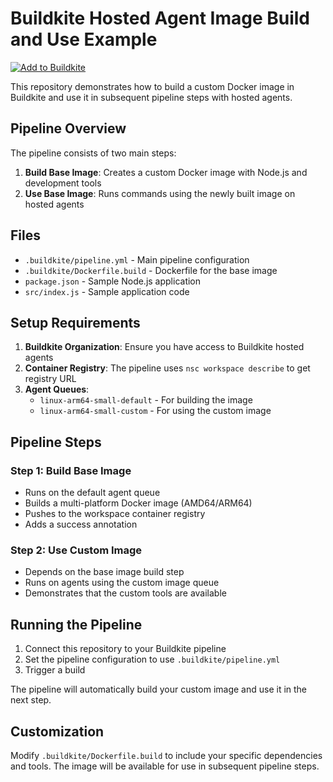 # Buildkite Hosted Agent Image Build and Use Example

[![Add to Buildkite](https://buildkite.com/button.svg)](https://buildkite.com/new)

This repository demonstrates how to build a custom Docker image in Buildkite and use it in subsequent pipeline steps with hosted agents.

## Pipeline Overview

The pipeline consists of two main steps:

1. **Build Base Image**: Creates a custom Docker image with Node.js and development tools
2. **Use Base Image**: Runs commands using the newly built image on hosted agents

## Files

- `.buildkite/pipeline.yml` - Main pipeline configuration
- `.buildkite/Dockerfile.build` - Dockerfile for the base image
- `package.json` - Sample Node.js application
- `src/index.js` - Sample application code

## Setup Requirements

1. **Buildkite Organization**: Ensure you have access to Buildkite hosted agents
2. **Container Registry**: The pipeline uses `nsc workspace describe` to get registry URL
3. **Agent Queues**: 
   - `linux-arm64-small-default` - For building the image
   - `linux-arm64-small-custom` - For using the custom image

## Pipeline Steps

### Step 1: Build Base Image
- Runs on the default agent queue
- Builds a multi-platform Docker image (AMD64/ARM64)
- Pushes to the workspace container registry
- Adds a success annotation

### Step 2: Use Custom Image
- Depends on the base image build step
- Runs on agents using the custom image queue
- Demonstrates that the custom tools are available

## Running the Pipeline

1. Connect this repository to your Buildkite pipeline
2. Set the pipeline configuration to use `.buildkite/pipeline.yml`
3. Trigger a build

The pipeline will automatically build your custom image and use it in the next step.

## Customization

Modify `.buildkite/Dockerfile.build` to include your specific dependencies and tools. The image will be available for use in subsequent pipeline steps.
